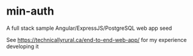 # min-auth
A full stack sample Angular/ExpressJS/PostgreSQL web app seed

See https://technicallyrural.ca/end-to-end-web-app/ for my experience developing it

